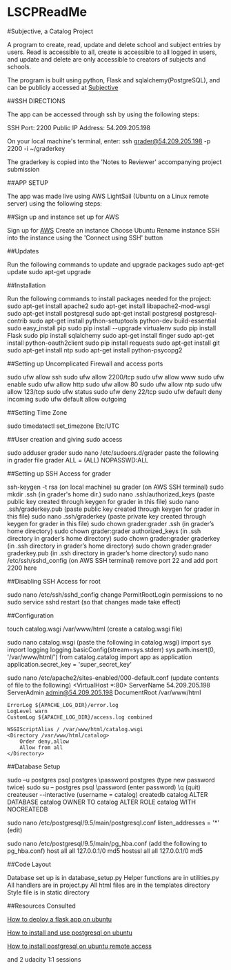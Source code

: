 # LSCPReadMe

#Subjective, a Catalog Project

A program to create, read, update and delete school and subject entries by users. Read is accessible to all, create is accessible to all logged in users, and update and delete are only accessible to creators of subjects and schools.

The program is built using python, Flask and sqlalchemy(PostgreSQL), and can be publicly accessed at [Subjective](http://ec2-54-209-205-198.compute-1.amazonaws.com/)

##SSH DIRECTIONS

The app can be accessed through ssh by using the following steps:

SSH Port: 2200
Public IP Address: 54.209.205.198

On your local machine's terminal, enter:
ssh grader@54.209.205.198 -p 2200 -i ~/graderkey

The graderkey is copied into the 'Notes to Reviewer' accompanying project submission


##APP SETUP

The app was made live using AWS LightSail (Ubuntu on a Linux remote server) using the following steps:

##Sign up and instance set up for AWS

Sign up for [AWS](https://lightsail.aws.amazon.com/)
Create an instance
Choose Ubuntu
Rename instance
SSH into the instance using the 'Connect using SSH' button

##Updates

Run the following commands to update and upgrade packages
sudo apt-get update
sudo apt-get upgrade

##Installation

Run the following commands to install packages needed for the project:
sudo apt-get install apache2
sudo apt-get install libapache2-mod-wsgi
sudo apt-get install postgresql
sudo apt-get install postgresql postgresql-contrib
sudo apt-get install python-setuptools python-dev build-essential
sudo easy_install pip
sudo pip install --upgrade virtualenv
sudo pip install Flask
sudo pip install sqlalchemy
sudo apt-get install finger
sudo apt-get install python-oauth2client
sudo pip install requests
sudo apt-get install git
sudo apt-get install ntp
sudo apt-get install python-psycopg2

##Setting up Uncomplicated Firewall and access ports

sudo ufw allow ssh
sudo ufw allow 2200/tcp
sudo ufw allow www
sudo ufw enable
sudo ufw allow http
sudo ufw allow 80
sudo ufw allow ntp
sudo ufw allow 123/tcp
sudo ufw status
sudo ufw deny 22/tcp 
sudo ufw default deny incoming
sudo ufw default allow outgoing

##Setting Time Zone

sudo timedatectl set_timezone Etc/UTC

##User creation and giving sudo access

sudo adduser grader
sudo nano /etc/sudoers.d/grader 
paste the following in grader file
grader ALL = (ALL) NOPASSWD:ALL

##Setting up SSH Access for grader

ssh-keygen -t rsa (on local machine)
su grader (on AWS SSH terminal)
sudo mkdir .ssh (in grader's home dir.)
sudo nano .ssh/authorized_keys
(paste public key created through keygen for grader in this file)
sudo nano .ssh/graderkey.pub
(paste public key created through keygen for grader in this file)
sudo nano .ssh/graderkey
(paste private key created through keygen for grader in this file)
sudo chown grader:grader .ssh (in grader’s home directory)
sudo chown grader:grader authorized_keys (in .ssh directory in grader’s home directory)
sudo chown grader:grader graderkey (in .ssh directory in grader’s home directory)
sudo chown grader:grader graderkey.pub (in .ssh directory in grader’s home directory)
sudo nano /etc/ssh/sshd_config (on AWS SSH terminal)
remove port 22 and add port 2200 here

##Disabling SSH Access for root

sudo nano /etc/ssh/sshd_config
change PermitRootLogin permissions to no
sudo service sshd restart (so that changes made take effect)

##Configuration

touch catalog.wsgi /var/www/html
(create a catalog.wsgi file)

sudo nano catalog.wsgi
(paste the following in catalog.wsgi)
import sys
import logging
logging.basicConfig(stream=sys.stderr)
sys.path.insert(0, '/var/www/html/')
from catalog.catalog import app as application
application.secret_key = 'super_secret_key'

sudo nano /etc/apache2/sites-enabled/000-default.conf
(update contents of file to the following)
<VirtualHost *:80>
	ServerName 54.209.205.198
	ServerAdmin admin@54.209.205.198
	DocumentRoot /var/www/html

	ErrorLog ${APACHE_LOG_DIR}/error.log
	LogLevel warn
	CustomLog ${APACHE_LOG_DIR}/access.log combined

	WSGIScriptAlias / /var/www/html/catalog.wsgi
	<Directory /var/www/html/catalog>
		Order deny,allow
		Allow from all
	</Directory>
</VirtualHost>

##Database Setup

sudo –u postgres psql postgres
\password postgres (type new password twice)
sudo su – postgres
psql
\password (enter password)
\q (quit)
createuser --interactive
(username = catalog)
createdb catalog
ALTER DATABASE catalog OWNER TO catalog
ALTER ROLE catalog WITH NOCREATEDB

sudo nano /etc/postgresql/9.5/main/postgresql.conf
listen_addresses = '*' (edit)

sudo nano /etc/postgresql/9.5/main/pg_hba.conf
(add the following to pg_hba.conf)
host     all   all   127.0.0.1/0   md5
hostssl  all   all   127.0.0.1/0   md5

##Code Layout

Database set up is in database_setup.py
Helper functions are in utilities.py
All handlers are in project.py
All html files are in the templates directory
Style file is in static directory

##Resources Consulted

[How to deploy a flask app on ubuntu](https://www.digitalocean.com/community/tutorials/how-to-deploy-a-flask-application-on-an-ubuntu-vps)
 
[How to install and use postgresql on ubuntu](https://www.digitalocean.com/community/tutorials/how-to-install-and-use-postgresql-on-ubuntu-16-04)

[How to install postgresql on ubuntu remote access](https://wixelhq.com/blog/how-to-install-postgresql-on-ubuntu-remote-access)

and 2 udacity 1:1 sessions
